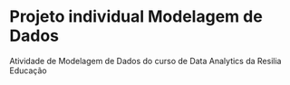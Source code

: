 # Projeto individual Modelagem de Dados
Atividade de Modelagem de Dados do curso de Data Analytics da Resilia Educação


